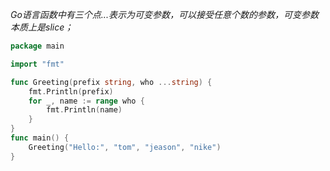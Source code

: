 *Go语言函数中有三个点...表示为可变参数，可以接受任意个数的参数，可变参数本质上是slice；*

```go
package main

import "fmt"

func Greeting(prefix string, who ...string) {
	fmt.Println(prefix)
	for _, name := range who {
		fmt.Println(name)
	}
}
func main() {
	Greeting("Hello:", "tom", "jeason", "nike")
}
```
